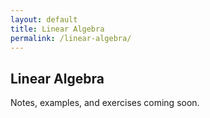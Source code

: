 ```yaml
---
layout: default
title: Linear Algebra
permalink: /linear-algebra/
---
```


<main id="main" class="wrap">
  <section id="linear-algebra">
    <h1>Linear Algebra</h1>
    <p class="intro">Notes, examples, and exercises coming soon.</p>
  </section>
</main>

